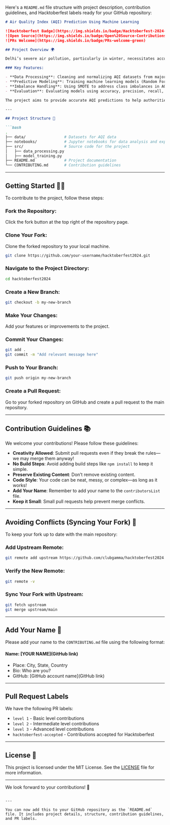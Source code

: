 Here's a `README.md` file structure with project description, contribution guidelines, and Hacktoberfest labels ready for your GitHub repository:

```markdown
# Air Quality Index (AQI) Prediction Using Machine Learning

![Hacktoberfest Badge](https://img.shields.io/badge/Hacktoberfest-2024-blueviolet)
![Open Source](https://img.shields.io/badge/Open%20Source-Contributions%20Welcome-brightgreen)
![PRs Welcome](https://img.shields.io/badge/PRs-welcome-green)

## Project Overview 🌍

Delhi’s severe air pollution, particularly in winter, necessitates accurate Air Quality Index (AQI) predictions. AQI ranges from 0 to 500, with higher values indicating greater health risks. This project uses machine learning to predict AQI levels, offering timely alerts and preventative actions.

### Key Features:

- **Data Processing**: Cleaning and normalizing AQI datasets from major Indian cities such as Delhi, Bangalore, Kolkata, and Hyderabad.
- **Predictive Modeling**: Training machine learning models (Random Forest, Gradient Boosting, etc.) to forecast AQI levels.
- **Imbalance Handling**: Using SMOTE to address class imbalances in AQI_Bucket values.
- **Evaluation**: Evaluating models using accuracy, precision, recall, and confusion matrices.

The project aims to provide accurate AQI predictions to help authorities and communities take timely action to combat air pollution.

---

## Project Structure 📁

```bash
.
├── data/                 # Datasets for AQI data
├── notebooks/            # Jupyter notebooks for data analysis and experimentation
├── src/                  # Source code for the project
│   ├── data_processing.py
│   ├── model_training.py
├── README.md             # Project documentation
└── CONTRIBUTING.md       # Contribution guidelines
```

---

## Getting Started 🤗🚀

To contribute to the project, follow these steps:

### Fork the Repository:

Click the fork button at the top right of the repository page.

### Clone Your Fork:

Clone the forked repository to your local machine.

```bash
git clone https://github.com/your-username/hacktoberfest2024.git
```

### Navigate to the Project Directory:

```bash
cd hacktoberfest2024
```

### Create a New Branch:

```bash
git checkout -b my-new-branch
```

### Make Your Changes:

Add your features or improvements to the project.

### Commit Your Changes:

```bash
git add .
git commit -m "Add relevant message here"
```

### Push to Your Branch:

```bash
git push origin my-new-branch
```

### Create a Pull Request:

Go to your forked repository on GitHub and create a pull request to the main repository.

---

## Contribution Guidelines 📚

We welcome your contributions! Please follow these guidelines:

- **Creativity Allowed**: Submit pull requests even if they break the rules—we may merge them anyway!
- **No Build Steps**: Avoid adding build steps like `npm install` to keep it simple.
- **Preserve Existing Content**: Don’t remove existing content.
- **Code Style**: Your code can be neat, messy, or complex—as long as it works!
- **Add Your Name**: Remember to add your name to the `contributorsList` file.
- **Keep it Small**: Small pull requests help prevent merge conflicts.

---

## Avoiding Conflicts (Syncing Your Fork) 🔄

To keep your fork up to date with the main repository:

### Add Upstream Remote:

```bash
git remote add upstream https://github.com/clubgamma/hacktoberfest2024.git
```

### Verify the New Remote:

```bash
git remote -v
```

### Sync Your Fork with Upstream:

```bash
git fetch upstream
git merge upstream/main
```

---

## Add Your Name 🌟

Please add your name to the `CONTRIBUTING.md` file using the following format:

#### Name: [YOUR NAME](GitHub link)
- Place: City, State, Country
- Bio: Who are you?
- GitHub: [GitHub account name](GitHub link)

---

## Pull Request Labels

We have the following PR labels:

- `level 1` - Basic level contributions
- `level 2` - Intermediate level contributions
- `level 3` - Advanced level contributions
- `hacktoberfest-accepted` - Contributions accepted for Hacktoberfest

---

## License 📜

This project is licensed under the MIT License. See the [LICENSE](LICENSE) file for more information.

---

We look forward to your contributions! 🎉
```

---

You can now add this to your GitHub repository as the `README.md` file. It includes project details, structure, contribution guidelines, and PR labels.
